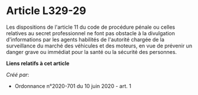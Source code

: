 # Article L329-29

Les dispositions de l'article 11 du code de procédure pénale ou celles relatives au secret professionnel ne font pas obstacle
à la divulgation d'informations par les agents habilités de l'autorité chargée de la surveillance du marché des véhicules et
des moteurs, en vue de prévenir un danger grave ou immédiat pour la santé ou la sécurité des personnes.

**Liens relatifs à cet article**

_Créé par_:

  - Ordonnance n°2020-701 du 10 juin 2020 - art. 1
